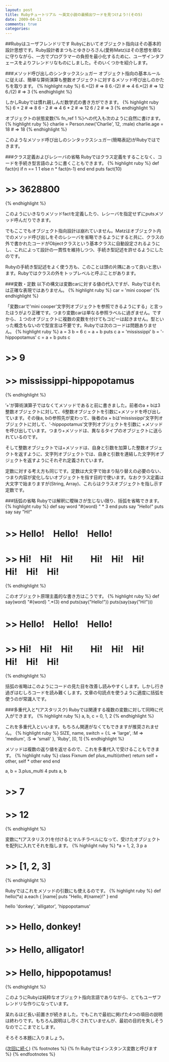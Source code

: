 ```yaml
---
layout: post
title: Rubyチュートリアル ～英文小説の最頻出ワードを見つけよう!(その5)
date: 2009-04-11
comments: true
categories:
---
```



##Rubyはユーザフレンドリです
Rubyにおいてオブジェクト指向はその基本的設計思想です。Ruby設計者まつもとゆきひろさん(愛称Matz)はその思想を頑なに守りながら、一方でプログラマーの負担を最小化するために、ユーザインタフェースをよりフレンドリなものにしました。そのいくつかを紹介します。

###メソッド呼び出しのシンタックスシュガー
オブジェクト指向の基本ルールに従えば、簡単な算術演算も整数オブジェクトに対するメソッド呼び出しのかたちを取ります。
{% highlight ruby %}
 6.+(2) # => 8
 6.-(2) # => 4
 6.*(2) # => 12
 6./(2) # => 3
{% endhighlight %}

しかしRubyでは慣れ親しんだ数学式の書き方ができます。
{% highlight ruby %}
 6 + 2 # => 8
 6 - 2 # => 4
 6 * 2 # => 12
 6 / 2 # => 3
{% endhighlight %}

オブジェクトの状態変数{% fn_ref 1 %}への代入も次のように自然に書けます。
{% highlight ruby %}
 charlie = Person.new('Charlie', 12, :male)
 charlie.age = 18 # => 18
{% endhighlight %}

このようなメソッド呼び出しのシンタックスシュガー(簡略表記)がRubyではできます。

###クラス定義およびレシーバの省略
Rubyではクラス定義をすることなく、コードを手続き型言語のように書くこともできます。
{% highlight ruby %}
 def fact(n)
   if n == 1
     1
   else
     n * fact(n-1)
   end
 end
 puts fact(10)
# >> 3628800
{% endhighlight %}

このようにいきなりメソッドfactを定義したり、レシーバを指定せずにputsメソッド呼んだりできます。

でもここでもオブジェクト指向設計は崩れていません。Matzはオブジェクト内でのメソッド呼び出しをそのレシーバを省略できるようにすると共に、クラスの外で書かれたコードがObjectクラスという基本クラスに自動設定されるようにし、これによって設計の一貫性を維持しつつ、手続き型記述を許せるようにしたのです。

Rubyの手続き型記述をよく使う方も、このことは頭の片隅にあって良いと思います。Rubyではクラスの外をトップレベルと呼ぶことがあります。

###変数・定数
以下の構文は変数carに対する値の代入ですが、Rubyではそれは正確な表現ではありません。
{% highlight ruby %}
 car = 'mini cooper'
{% endhighlight %}

「変数carで'mini cooper'文字列オブジェクトを参照できるようにする」と言ったほうがより正確です。つまり変数carは単なる参照ラベルに過ぎません。ですから、１つのオブジェクトに複数の変数を付けてもコピーは起きません。型といった概念もないので型宣言は不要です。Rubyでは次のコードは問題ありません。
{% highlight ruby %}
 a = 3
 b = 6
 c = a + b
 puts c
 a = 'mississippi'
 b = '-hippopotamus'
 c = a + b
 puts c
 # >> 9
 # >> mississippi-hippopotamus
{% endhighlight %}

’+’が算術演算子ではなくてメソッドであると前に書きました。前者のa + bは3整数オブジェクトに対して、6整数オブジェクトを引数に+メソッドを呼び出しています。その後a, bの参照先が変わって、後者のa + bは'mississippi'文字列オブジェクトに対して、'-hippopotamus'文字列オブジェクトを引数に +メソッドを呼び出しています。つまり+メソッドは、異なるタイプのオブジェクトに送られているのです。

そして整数オブジェクトでは+メソッドは、自身と引数を加算した整数オブジェクトを返すように、文字列オブジェクトでは、自身と引数を連結した文字列オブジェクトを返すようにそれぞれ定義されています。

定数に対する考え方も同じです。定数は大文字で始まり貼り替えの必要のない、つまり内容が変化しないオブジェクトを指す目的で使います。なおクラス定義は大文字で始まりますが(String, Array)、これらはクラスオブジェクトを指し示す定数です。

###括弧の省略
Rubyでは解釈に曖昧さが生じない限り、括弧を省略できます。
{% highlight ruby %}
 def say word
   "#{word} " * 3
 end
 puts say "Hello!"
 puts say say "Hi!"
 # >> Hello!　Hello!　Hello!　
 # >> Hi!　Hi!　Hi!　　Hi!　Hi!　Hi!　　Hi!　Hi!　Hi!　　
{% endhighlight %}

このオブジェクト原理主義的な書き方はこうです。
{% highlight ruby %}
 def say(word)
   "#{word} ".*(3)
 end
 puts(say("Hello!"))
 puts(say(say("Hi!")))
 # >> Hello!　Hello!　Hello!　
 # >> Hi!　Hi!　Hi!　　Hi!　Hi!　Hi!　　Hi!　Hi!　Hi!　　
{% endhighlight %}

括弧の省略はこのようにコードの見た目を改善し読みやすくします。しかし行き過ぎはむしろコードを読み難くします。文章の句読点を使うように適度に括弧を使うのが常識人です。

###多重代入と*(アスタリスク)
Rubyでは関連する複数の変数に対して同時に代入ができます。
{% highlight ruby %}
 a, b, c = 0, 1, 2
{% endhighlight %}

これを多重代入といいます。もちろん関連がなくてもできますが推奨されません。
{% highlight ruby %}
 SIZE, name, switch = {:L => 'large', :M => 'medium', :S => 'small' }, 'Ruby',  [0, 1]
{% endhighlight %}

メソッドは複数の返り値を返せるので、これを多重代入で受けることもできます。
{% highlight ruby %}
 class Fixnum
   def plus_multi(other)
     return self + other, self * other
   end
 end
 
 a, b = 3.plus_multi 4
 puts a, b
 # >> 7
 # >> 12
{% endhighlight %}

変数に*(アスタリスク)を付けるとマルチラベルになって、受けたオブジェクトを配列に入れてそれを指します。
{% highlight ruby %}
 *a = 1, 2, 3
 p a
 # >> [1, 2, 3]
{% endhighlight %}

Rubyではこれをメソッドの引数にも使えるのです。
{% highlight ruby %}
 def hello(*a)
   a.each { |name| puts "Hello, #{name}!" }
 end
 
 hello 'donkey', 'alligator', 'hippopotamus'
 # >> Hello, donkey!
 # >> Hello, alligator!
 # >> Hello, hippopotamus!
{% endhighlight %}

このようにRubyは純粋なオブジェクト指向言語でありながら、とてもユーザフレンドリな作りになっています。

呆れるほど長い前置きが続きました。でもこれで最初に掲げた4つの項目の説明は終わりです。もちろん説明はし尽くされていませんが、最初の目的を失しそうなのでここまでとします。

そろそろ本題に入りましょう。

([次回に続く](/2009/04/12/Ruby-6/))
{% footnotes %}
   {% fn Rubyではインスタンス変数と呼びます %}
{% endfootnotes %}
